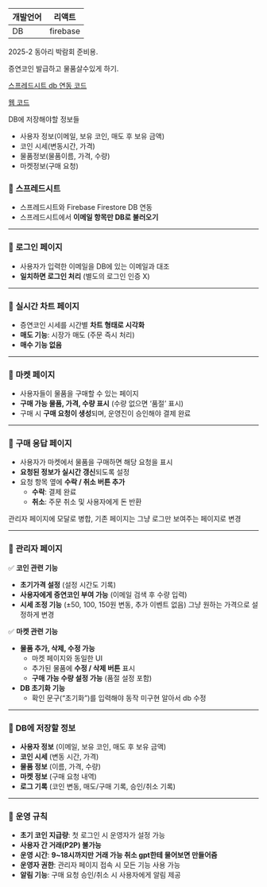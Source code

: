 | 개발언어 | 리액트 |
| --- | --- |
| DB | firebase |

2025-2 동아리 박람회 준비용.

증연코인 발급하고 물품살수있게 하기.

[스프레드시트 db 연동 코드](https://www.notion.so/db-1cd8a0e6dc9b8011b15ffa94cc4cb018?pvs=21)

[웹 코드](https://www.notion.so/1cd8a0e6dc9b806fb16decd522da9220?pvs=21)

DB에 저장해야할 정보들

- 사용자 정보(이메일, 보유 코인, 매도 후 보유 금액)
- 코인 시세(변동시간, 가격)
- 물품정보(물품이름, 가격, 수량)
- 마켓정보(구매 요청)

### 📌 **스프레드시트**

- 스프레드시트와 Firebase Firestore DB 연동
- 스프레드시트에서 **이메일 항목만 DB로 불러오기**

---

### 📌 **로그인 페이지**

- 사용자가 입력한 이메일을 DB에 있는 이메일과 대조
- **일치하면 로그인 처리** (별도의 로그인 인증 X)

---

### 📌 **실시간 차트 페이지**

- 증연코인 시세를 시간별 **차트 형태로 시각화**
- **매도 기능**: 시장가 매도 (주문 즉시 처리)
- **매수 기능 없음**

---

### 📌 **마켓 페이지**

- 사용자들이 물품을 구매할 수 있는 페이지
- **구매 가능 물품, 가격, 수량 표시** (수량 없으면 ‘품절’ 표시)
- 구매 시 **구매 요청이 생성**되며, 운영진이 승인해야 결제 완료

---

### 📌 **구매 응답 페이지**

- 사용자가 마켓에서 물품을 구매하면 해당 요청을 표시
- **요청된 정보가 실시간 갱신**되도록 설정
- 요청 항목 옆에 **수락 / 취소 버튼 추가**
    - **수락**: 결제 완료
    - **취소**: 주문 취소 및 사용자에게 돈 반환

관리자 페이지에 모달로 병합, 기존 페이지는 그냥 로그만 보여주는 페이지로 변경

---

### 📌 **관리자 페이지**

✅ **코인 관련 기능**

- **초기가격 설정** (설정 시간도 기록)
- **사용자에게 증연코인 부여 가능** (이메일 검색 후 수량 입력)
- **시세 조정 기능** (±50, 100, 150원 변동, 추가 이벤트 없음) 그냥 원하는 가격으로 설정하게 변경

✅ **마켓 관련 기능**

- **물품 추가, 삭제, 수정 가능**
    - 마켓 페이지와 동일한 UI
    - 추가된 물품에 **수정 / 삭제 버튼** 표시
    - **구매 가능 수량 설정 가능** (품절 설정 포함)
- **DB 초기화 기능**
    - 확인 문구(“초기화”)를 입력해야 동작 미구현 알아서 db 수정

---

### 📌 **DB에 저장할 정보**

- **사용자 정보** (이메일, 보유 코인, 매도 후 보유 금액)
- **코인 시세** (변동 시간, 가격)
- **물품 정보** (이름, 가격, 수량)
- **마켓 정보** (구매 요청 내역)
- **로그 기록** (코인 변동, 매도/구매 기록, 승인/취소 기록)

---

### 📌 **운영 규칙**

- **초기 코인 지급량**: 첫 로그인 시 운영자가 설정 가능
- **사용자 간 거래(P2P) 불가능**
- **운영 시간**: **9~18시까지만 거래 가능 취소 gpt한테 물어보면 만들어줌**
- **운영자 권한**: 관리자 페이지 접속 시 모든 기능 사용 가능
- **알림 기능**: 구매 요청 승인/취소 시 사용자에게 알림 제공
